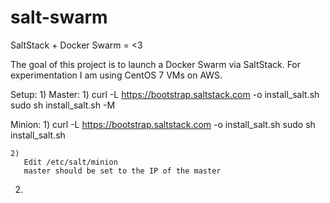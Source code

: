 # salt-swarm
SaltStack + Docker Swarm = &lt;3

The goal of this project is to launch a Docker Swarm via SaltStack.
For experimentation I am using CentOS 7 VMs on AWS.

Setup:
1)
  Master:
    1)
      curl -L https://bootstrap.saltstack.com -o install_salt.sh
      sudo sh install_salt.sh -M

  Minion:
    1)
      curl -L https://bootstrap.saltstack.com -o install_salt.sh
      sudo sh install_salt.sh

    2)
       Edit /etc/salt/minion
       master should be set to the IP of the master

2)
